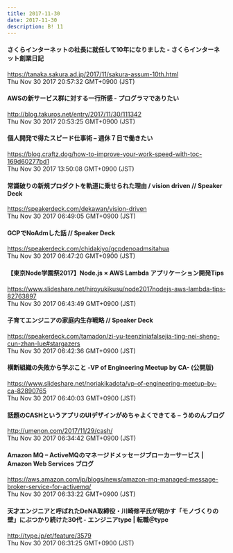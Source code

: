 ```yaml
---
title: 2017-11-30
date: 2017-11-30
description: B! 11
---
```


#### さくらインターネットの社長に就任して10年になりました - さくらインターネット創業日記
https://tanaka.sakura.ad.jp/2017/11/sakura-assum-10th.html<br>
Thu Nov 30 2017 20:57:32 GMT+0900 (JST)<br>


#### AWSの新サービス群に対する一行所感 - プログラマでありたい
http://blog.takuros.net/entry/2017/11/30/111342<br>
Thu Nov 30 2017 20:53:25 GMT+0900 (JST)<br>


#### 個人開発で得たスピード仕事術 – 週休７日で働きたい
https://blog.craftz.dog/how-to-improve-your-work-speed-with-toc-169d60277bd1<br>
Thu Nov 30 2017 13:50:08 GMT+0900 (JST)<br>


#### 常識破りの新規プロダクトを軌道に乗せられた理由 / vision driven // Speaker Deck
https://speakerdeck.com/dekawan/vision-driven<br>
Thu Nov 30 2017 06:49:05 GMT+0900 (JST)<br>


#### GCPでNoAdmした話 // Speaker Deck
https://speakerdeck.com/chidakiyo/gcpdenoadmsitahua<br>
Thu Nov 30 2017 06:47:20 GMT+0900 (JST)<br>


#### 【東京Node学園祭2017】Node.js × AWS Lambda アプリケーション開発Tips
https://www.slideshare.net/hiroyukikusu/node2017nodejs-aws-lambda-tips-82763897<br>
Thu Nov 30 2017 06:43:49 GMT+0900 (JST)<br>


#### 子育てエンジニアの家庭内生存戦略 // Speaker Deck
https://speakerdeck.com/tamadon/zi-yu-teenziniafalsejia-ting-nei-sheng-cun-zhan-lue#stargazers<br>
Thu Nov 30 2017 06:42:36 GMT+0900 (JST)<br>


#### 横断組織の失敗から学ぶこと  -VP of Engineering Meetup by CA- (公開版)
https://www.slideshare.net/noriakikadota/vp-of-engineering-meetup-by-ca-82890765<br>
Thu Nov 30 2017 06:40:03 GMT+0900 (JST)<br>


#### 話題のCASHというアプリのUIデザインがめちゃよくできてる – うめのんブログ
http://umenon.com/2017/11/29/cash/<br>
Thu Nov 30 2017 06:34:42 GMT+0900 (JST)<br>


#### Amazon MQ – ActiveMQのマネージドメッセージブローカーサービス | Amazon Web Services ブログ
https://aws.amazon.com/jp/blogs/news/amazon-mq-managed-message-broker-service-for-activemq/<br>
Thu Nov 30 2017 06:33:22 GMT+0900 (JST)<br>


#### 天才エンジニアと呼ばれたDeNA取締役・川崎修平氏が明かす「モノづくりの壁」にぶつかり続けた30代 - エンジニアtype | 転職＠type
http://type.jp/et/feature/3579<br>
Thu Nov 30 2017 06:31:25 GMT+0900 (JST)<br>


